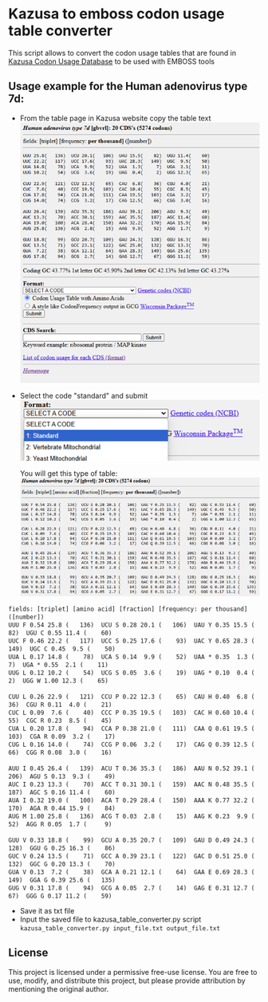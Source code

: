 # Kazusa to emboss codon usage table converter
 
This script allows to convert the codon usage tables that are found in [Kazusa Codon Usage Database](https://www.kazusa.or.jp/codon/) to be used with EMBOSS tools

## Usage example for the Human adenovirus type 7d:

- From the table page in Kazusa website copy the table text
  ![Alt Text](Figures/Kazusa_Human_adenovirus_type_7d.png)

- Select the code "standard" and submit <br>
  ![Alt Text](Figures/kazusa_select_code.png)

  You will get this type of table: <br>
  ![Alt Text](Figures/Kazusa_Human_adenovirus_type_7d_to_save.png)
  
```
fields: [triplet] [amino acid] [fraction] [frequency: per thousand] ([number])
UUU F 0.54 25.8 (   136)  UCU S 0.28 20.1 (   106)  UAU Y 0.35 15.5 (    82)  UGU C 0.55 11.4 (    60)
UUC F 0.46 22.2 (   117)  UCC S 0.25 17.6 (    93)  UAC Y 0.65 28.3 (   149)  UGC C 0.45  9.5 (    50)
UUA L 0.17 14.8 (    78)  UCA S 0.14  9.9 (    52)  UAA * 0.35  1.3 (     7)  UGA * 0.55  2.1 (    11)
UUG L 0.12 10.2 (    54)  UCG S 0.05  3.6 (    19)  UAG * 0.10  0.4 (     2)  UGG W 1.00 12.3 (    65)

CUU L 0.26 22.9 (   121)  CCU P 0.22 12.3 (    65)  CAU H 0.40  6.8 (    36)  CGU R 0.11  4.0 (    21)
CUC L 0.09  7.6 (    40)  CCC P 0.35 19.5 (   103)  CAC H 0.60 10.4 (    55)  CGC R 0.23  8.5 (    45)
CUA L 0.20 17.8 (    94)  CCA P 0.38 21.0 (   111)  CAA Q 0.61 19.5 (   103)  CGA R 0.09  3.2 (    17)
CUG L 0.16 14.0 (    74)  CCG P 0.06  3.2 (    17)  CAG Q 0.39 12.5 (    66)  CGG R 0.08  3.0 (    16)

AUU I 0.45 26.4 (   139)  ACU T 0.36 35.3 (   186)  AAU N 0.52 39.1 (   206)  AGU S 0.13  9.3 (    49)
AUC I 0.23 13.3 (    70)  ACC T 0.31 30.1 (   159)  AAC N 0.48 35.5 (   187)  AGC S 0.16 11.4 (    60)
AUA I 0.32 19.0 (   100)  ACA T 0.29 28.4 (   150)  AAA K 0.77 32.2 (   170)  AGA R 0.44 15.9 (    84)
AUG M 1.00 25.8 (   136)  ACG T 0.03  2.8 (    15)  AAG K 0.23  9.9 (    52)  AGG R 0.05  1.7 (     9)

GUU V 0.33 18.8 (    99)  GCU A 0.35 20.7 (   109)  GAU D 0.49 24.3 (   128)  GGU G 0.25 16.3 (    86)
GUC V 0.24 13.5 (    71)  GCC A 0.39 23.1 (   122)  GAC D 0.51 25.0 (   132)  GGC G 0.20 13.3 (    70)
GUA V 0.13  7.2 (    38)  GCA A 0.21 12.1 (    64)  GAA E 0.69 28.3 (   149)  GGA G 0.39 25.6 (   135)
GUG V 0.31 17.8 (    94)  GCG A 0.05  2.7 (    14)  GAG E 0.31 12.7 (    67)  GGG G 0.17 11.2 (    59)
```
- Save it as txt file
- Input the saved file to kazusa_table_converter.py script
  ```kazusa_table_converter.py input_file.txt output_file.txt```

## License 

This project is licensed under a permissive free-use license. You are free to use, modify, and distribute this project, but please provide attribution by mentioning the original author.
